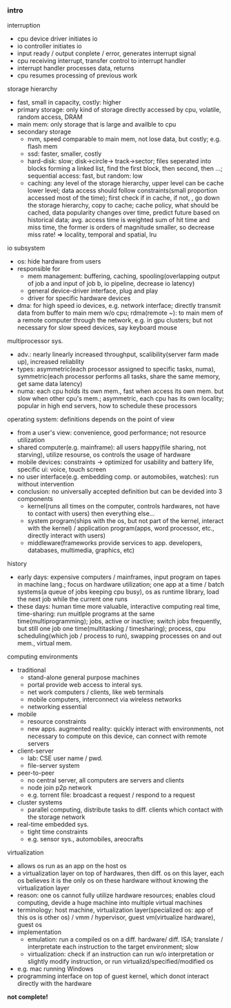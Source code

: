### intro

interruption
- cpu device driver initiates io
- io controller initiates io
- input ready / output conplete / error, generates interrupt signal
- cpu receiving interrupt, transfer control to interrupt handler
- interrupt handler processes data, returns
- cpu resumes processing of previous work

storage hierarchy
- fast, small in capacity, costly: higher
- primary storage: only kind of storage directly accessed by cpu, volatile, random access, DRAM
- main mem: only storage that is large and availble to cpu
- secondary storage
    - nvm, speed comparable to main mem, not lose data, but costly; e.g. flash mem
    - ssd: faster, smaller, costly
    - hard-disk: slow; disk->circle-> track->sector; files seperated into blocks forming a linked list, find the first block, then second, then ...; sequential access: fast, but random: low
    - caching: any level of the storage hierarchy, upper level can be cache lower level; data access should follow constraints(small proportion accessed most of the time); first check if in cache, if not, , go down the storage hierarchy, copy to cache; cache policy, what should be cached, data popularity changes over time, predict future based on historical data; avg. access time is weighted sum of hit time and miss time, the former is orders of magnitude smaller, so decrease miss rate! => locality, temporal and spatial, lru

io subsystem
- os: hide hardware from users
- responsible for
    - mem management: buffering, caching, spooling(overlapping output of job a and input of job b, io pipeline, decrease io latency)
    - general device-driver interface, plug and play
    - driver for specific hardware devices
- dma: for high speed io devices, e.g. network interface; directly transmit data from buffer to main mem w/o cpu; rdma(remote ~): to main mem of a remote computer through the network, e.g. in gpu clusters; but not necessary for slow speed devices, say keyboard mouse

multiprocessor sys.
- adv.: nearly linearly increased throughput, scalibility(server farm made up), increased reliablity
- types: asymmetric(each processor assigned to specific tasks, numa), symmetric(each processor performs all tasks, share the same memory, get same data latency)
- numa: each cpu holds its own mem., fast when access its own mem. but slow when other cpu's mem.; asymmetric, each cpu has its own locality; popular in high end servers, how to schedule these processors

operating system: definitions depends on the point of view
- from a user's view: convenience, good performance; not resource utilization
- shared computer(e.g. mainframe): all users happy(file sharing, not starving), utilize resourse, os controls the usage of hardware
- mobile devices: constraints -> optimized for usability and battery life, specific ui: voice, touch screen
- no user interface(e.g. embedding comp. or automobiles, watches): run without intervention
- conclusion: no universally accepted definition
    but can be devided into 3 components
    - kernel(runs all times on the computer, controls hardwares, not have to contact with users)
    then everything else...
    - system program(ships with the os, but not part of the kernel, interact with the kernel) / application program(apps, word processor, etc., directly interact with users)
    - middleware(frameworks provide services to app. developers, databases, multimedia, graphics, etc)

history
- early days: expensive computers / mainframes, input program on tapes in machine lang.; focus on hardware utilization; one app at a time / batch systems(a queue of jobs keeping cpu busy), os as runtime library, load the next job while the current one runs
- these days: human time more valuable, interactive computing real time, time-sharing: run muitlple programs at the same time(multiprogramming); jobs, active or inactive; switch jobs frequently, but still one job one time(multitasking / timesharing); process, cpu scheduling(which job / process to run), swapping processes on and out mem., virtual mem.

computing environments
- traditional
    - stand-alone general purpose machines
    - portal provide web access to interal sys.
    - net work computers / clients, like web terminals
    - mobile computers, interconnect via wireless networks
    - networking essential
- mobile
    - resource constraints
    - new apps. augmented reality: quickly interact with environments, not necessary to compute on this device, can connect with remote servers
- client-server
    - lab: CSE user name / pwd.
    - file-server system
- peer-to-peer
    - no central server, all computers are servers and clients
    - node join p2p network
    - e.g. torrent file: broadcast a request / respond to a request
- cluster systems
    - parallel computing, distribute tasks to diff. clients which contact with the storage network
- real-time embedded sys.
    - tight time constraints
    - e.g. sensor sys., automobiles, areocrafts

virtualization
- allows os run as an app on the host os
- a virtualization layer on top of hardwares, then diff. os on this layer, each os believes it is the only os on these hardware without knowing the virtualization layer
- reason: one os cannot fully utilize hardware resources; enables cloud computing, devide a huge machine into multiple virtual machines
- terminology: host machine, virtualization layer(specialized os: app of this os is other os) / vmm / hypervisor, guest vm(virtualize hardware), guest os
- implementation
    - emulation: run a compiled os on a diff. hardware/ diff. ISA; translate / interpretate each instruction to the target environment; slow
    - virtualization: check if an instruction can run w/o interpretation or slightly modify instruction, or run virtualizd/specified/modified os
- e.g. mac running Windows
- programming interface on top of guest kernel, which donot interact directly with the hardware

**not complete!**
